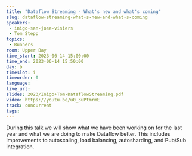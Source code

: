 ```yaml
---
title: "Dataflow Streaming - What's new and what's coming"
slug: dataflow-streaming-what-s-new-and-what-s-coming
speakers:
 - inigo-san-jose-visiers
 - Tom Stepp
topics:
 - Runners
room: Upper Bay
time_start: 2023-06-14 15:00:00
time_end: 2023-06-14 15:50:00
day: b
timeslot: i
timeorder: 0
language: 
live_url: 
slides: 2023/Inigo+Tom-DataflowStreaming.pdf
video: https://youtu.be/u0_3uPtmrmE
track: concurrent
tags:
---
```


During this talk we will show what we have been working on for the last year and what we are doing to make Dataflow better. This includes improvements to autoscaling, load balancing, autosharding, and Pub/Sub integration.